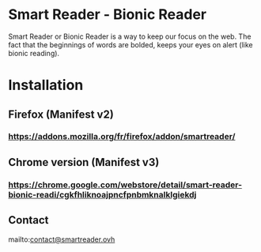 # Smart Reader - Bionic Reader
Smart Reader or Bionic Reader is a way to keep our focus on the web.
The fact that the beginnings of words are bolded, keeps your eyes on alert (like bionic reading).

# Installation
## Firefox (Manifest v2)
### https://addons.mozilla.org/fr/firefox/addon/smartreader/

## Chrome version (Manifest v3)
### https://chrome.google.com/webstore/detail/smart-reader-bionic-readi/cgkfhliknoajpncfpnbmknalklgiekdj

## Contact
mailto:contact@smartreader.ovh
